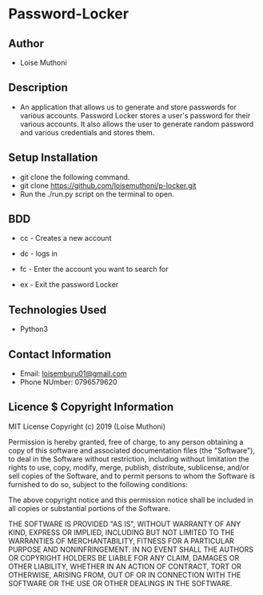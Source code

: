 # Password-Locker

## Author
- Loise Muthoni

## Description

- An application that allows us to generate and store passwords for various accounts. Password Locker stores a user's password for their various accounts. It also allows the user to generate random password and various credentials and stores them.

## Setup Installation
- git clone the following command.
- git clone https://github.com/loisemuthoni/p-locker.git
- Run the ./run.py script on the terminal to open.

## BDD
- cc - Creates a new account

- dc - logs in

- fc - Enter the account you want to search for

- ex - Exit the password Locker

## Technologies Used 

- Python3

## Contact Information

- Email: loisemburu01@gmail.com
- Phone NUmber: 0796579620

## Licence $ Copyright Information
MIT License Copyright (c) 2019 (Loise Muthoni) 

Permission is hereby granted, free of charge, to any person obtaining a copy of this software and associated documentation files (the "Software"), to deal in the Software without restriction, including without limitation the rights to use, copy, modify, merge, publish, distribute, sublicense, and/or sell copies of the Software, and to permit persons to whom the Software is furnished to do so, subject to the following conditions:

The above copyright notice and this permission notice shall be included in all copies or substantial portions of the Software.

THE SOFTWARE IS PROVIDED "AS IS", WITHOUT WARRANTY OF ANY KIND, EXPRESS OR IMPLIED, INCLUDING BUT NOT LIMITED TO THE WARRANTIES OF MERCHANTABILITY, FITNESS FOR A PARTICULAR PURPOSE AND NONINFRINGEMENT. IN NO EVENT SHALL THE AUTHORS OR COPYRIGHT HOLDERS BE LIABLE FOR ANY CLAIM, DAMAGES OR OTHER LIABILITY, WHETHER IN AN ACTION OF CONTRACT, TORT OR OTHERWISE, ARISING FROM, OUT OF OR IN CONNECTION WITH THE SOFTWARE OR THE USE OR OTHER DEALINGS IN THE SOFTWARE.